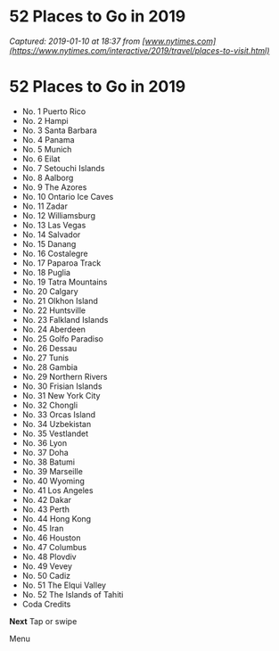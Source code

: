 # 52 Places to Go in 2019

_Captured: 2019-01-10 at 18:37 from [www.nytimes.com](https://www.nytimes.com/interactive/2019/travel/places-to-visit.html)_

# 52 Places to Go in 2019

  * No. 1 Puerto Rico
  * No. 2 Hampi
  * No. 3 Santa Barbara
  * No. 4 Panama
  * No. 5 Munich
  * No. 6 Eilat
  * No. 7 Setouchi Islands
  * No. 8 Aalborg
  * No. 9 The Azores
  * No. 10 Ontario Ice Caves
  * No. 11 Zadar
  * No. 12 Williamsburg
  * No. 13 Las Vegas
  * No. 14 Salvador
  * No. 15 Danang
  * No. 16 Costalegre
  * No. 17 Paparoa Track
  * No. 18 Puglia
  * No. 19 Tatra Mountains
  * No. 20 Calgary
  * No. 21 Olkhon Island
  * No. 22 Huntsville
  * No. 23 Falkland Islands
  * No. 24 Aberdeen
  * No. 25 Golfo Paradiso
  * No. 26 Dessau
  * No. 27 Tunis
  * No. 28 Gambia
  * No. 29 Northern Rivers
  * No. 30 Frisian Islands
  * No. 31 New York City
  * No. 32 Chongli
  * No. 33 Orcas Island
  * No. 34 Uzbekistan
  * No. 35 Vestlandet
  * No. 36 Lyon
  * No. 37 Doha
  * No. 38 Batumi
  * No. 39 Marseille
  * No. 40 Wyoming
  * No. 41 Los Angeles
  * No. 42 Dakar
  * No. 43 Perth
  * No. 44 Hong Kong
  * No. 45 Iran
  * No. 46 Houston
  * No. 47 Columbus
  * No. 48 Plovdiv
  * No. 49 Vevey
  * No. 50 Cadiz
  * No. 51 The Elqui Valley
  * No. 52 The Islands of Tahiti
  * Coda Credits

**Next** Tap or swipe

Menu
